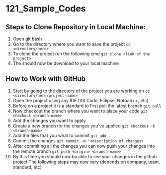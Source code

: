 # 121_Sample_Codes

## Steps to Clone Repository in Local Machine:
1. Open git bash
2. Go to the directory where you want to save the project ```cd <directory/here>```
3. To clone the project run the following cmd ```git clone <link of the project>```
4. The should now be download to your local machine

## How to Work with GitHub
1. Start by going to the directory of the project you are working on ```cd <directory/here/project-name>```
2. Open the project using any IDE (VS Code, Eclipse, Notpad++, etc)
3. Before on a project it is a standard to first pull the latest branch ```git pull```
4. Now checkout the branch where you want to place your code ```git checkout <branch-name>```
5. Add the changes you want to apply
6. Create a new branch for the changes you've applied ```git checkout -b <branch-name>```
7. Add the files that you what to commit ```git add .```
8. Commit the changes ```git commit -m "<description of changes>```
9. After commiting all the changes you can now push your changes into the remote branch ```git push <origin> <branch-name>```
10. By this time you should now ba able to see your changes in the github project
The following steps may now vary (depends on company, team, standard, etc)

